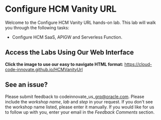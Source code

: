 # Configure HCM Vanity URL

Welcome to the Configure HCM Vanity URL hands-on lab. This lab will walk you through the following tasks:

- Configure HCM SaaS, APIGW and Serverless Function.

## Access the Labs Using Our Web Interface
**Click the image to use our easy to navigate HTML format:**
https://cloud-code-innovate.github.io/HCMVanityUrl

## See an issue?
Please submit feedback to codeinnovate\_us\_grp@oracle.com. Please include the *workshop name*, *lab* and *step* in your request.  If you don't see the workshop name listed, please enter it manually. If you would like for us to follow up with you, enter your email in the *Feedback Comments* section.
